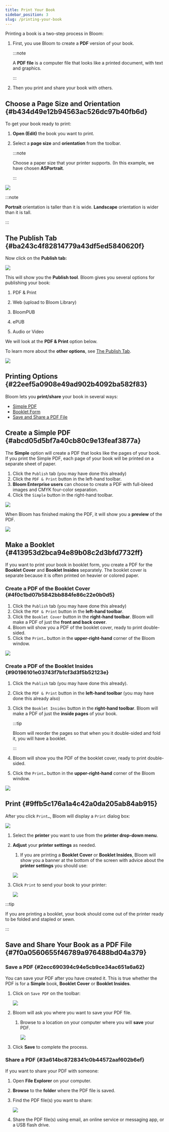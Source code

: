 ```yaml
---
title: Print Your Book
sidebar_position: 3
slug: /printing-your-book
---
```




Printing a book is a two-step process in Bloom:

1. First, you use Bloom to create a **PDF** version of your book.

	:::note
	
	A **PDF file** is a computer file that looks like a printed document, with text and graphics.
	
	:::
	
	

2. Then you print and share your book with others.

## Choose a Page Size and Orientation {#b434d49e12b94563ac526dc97b40fb6d}


To get your book ready to print:

1. **Open (Edit)** the book you want to print.
2. Select a **page size** and **orientation** from the toolbar.

	:::note
	
	Choose a paper size that your printer supports. (In this example, we have chosen **A5Portrait**.
	
	:::
	
	


![](./printing-your-book.5bb07a3d-3752-4356-8fdf-04f0624c49ee.png)


:::note

**Portrait** orientation is taller than it is wide. **Landscape** orientation is wider than it is tall.

:::




## The Publish Tab {#ba243c4f82814779a43df5ed5840620f}


Now click on the **Publish tab:**


![](./printing-your-book.a37bc951-a8fd-45b8-8a69-144d203c4df4.png)


This will show you the **Publish tool**. Bloom gives you several options for publishing your book:


<div class='notion-row'>
<div class='notion-column' style={{width: 'calc((100% - (min(32px, 4vw) * 1)) * 0.4375)'}}>

1. PDF & Print

2. Web (upload to Bloom Library)

3. BloomPUB

4. ePUB

5. Audio or Video


We will look at the **PDF & Print** option below.



To learn more about the **other options**, see [The Publish Tab](/publish-tab).



</div><div className='notion-spacer'></div>

<div class='notion-column' style={{width: 'calc((100% - (min(32px, 4vw) * 1)) * 0.5625)'}}>


![](./printing-your-book.d8092c63-4955-4262-b6e2-ad114fe5b2e7.png)


</div><div className='notion-spacer'></div>
</div>


## Printing Options {#22eef5a0908e49ad902b4092ba582f83}


Bloom lets you **print/share** your book in several ways:

- [Simple PDF](/printing-your-book#abcd05d5bf7a40cb80c9e13feaf3877a)
- [Booklet Form](/printing-your-book#413953d2bca94e89b08c2d3bfd7732ff)
- [Save and Share a PDF File](/printing-your-book#7f0a0560655f46789a976488bd04a379)

## Create a Simple PDF {#abcd05d5bf7a40cb80c9e13feaf3877a}


The **Simple** option will create a PDF that looks like the pages of your book. If you print the Simple PDF, each page of your book will be printed on a separate sheet of paper.

1. Click the `Publish` tab (you may have done this already)
2. Click the `PDF & Print` button in the left-hand toolbar.
3. **Bloom Enterprise users** can choose to create a PDF with full-bleed images and CMYK four-color separation.
4. Click the `Simple` button in the right-hand toolbar.

![](./printing-your-book.658e725c-1e16-4266-91f7-cc21ee1c9e11.png)


When Bloom has finished making the PDF, it will show you a **preview** of the PDF.


![](./printing-your-book.18d11ad0-4faf-43ad-b9a1-fe6a76aabe79.png)


## Make a Booklet {#413953d2bca94e89b08c2d3bfd7732ff}


If you want to print your book in booklet form, you create a PDF for the **Booklet Cover** and **Booklet Insides** separately. The booklet cover is separate because it is often printed on heavier or colored paper.


### Create a PDF of the Booklet Cover {#4f0c1bd07b5842bb884fe86c22e0b0d5}

1. Click the `Publish` tab (you may have done this already)
2. Click the `PDF & Print` button in the **left-hand toolbar**.
3. Click the `Booklet Cover` button in the **right-hand toolbar**. Bloom will make a PDF of just the **front and back cover**.
4. Bloom will show you a PDF of the booklet cover, ready to print double-sided.
5. Click the `Print…` button in the **upper-right-hand** corner of the Bloom window.

![](./printing-your-book.444377f4-cd53-44b0-a4c4-5659432eb5fa.png)


### Create a PDF of the Booklet Insides {#90196101e03743f7b1cf3d3f5b52123e}

1. Click the `Publish` tab (you may have done this already).
2. Click the `PDF & Print` button in the **left-hand toolbar** (you may have done this already also)
3. Click the `Booklet Insides` button in the **right-hand toolbar**. Bloom will make a PDF of just the **inside pages** of your book.

	:::tip
	
	Bloom will reorder the pages so that when you it double-sided and fold it, you will have a booklet. 
	
	:::
	
	

4. Bloom will show you the PDF of the booklet cover, ready to print double-sided.
5. Click the `Print…` button in the **upper-right-hand** corner of the Bloom window.

![](./printing-your-book.cac92118-0d18-41a7-9936-cd0628a2a1a8.png)


## Print {#9ffb5c176a1a4c42a0da205ab84ab915}


After you click `Print…`, Bloom will display a `Print` dialog box:


![](./printing-your-book.7508064f-9918-4977-aefc-0101740579be.png)

1. Select the **printer** you want to use from the **printer drop-down menu**.
2. **Adjust** your **printer settings** as needed.
	1. If you are printing a **Booklet Cover** or **Booklet Insides**, Bloom will show you a banner at the bottom of the screen with advice about the **printer settings** you should use:

	![](./printing-your-book.9dab3d42-e014-4dbd-8574-70c6b50ec4be.png)

3. Click `Print` to send your book to your printer:

	![](./printing-your-book.05632e74-8929-4f10-bdee-c6671f1836c8.png)


:::tip

If you are printing a booklet, your book should come out of the printer ready to be folded and stapled or sewn.

:::




## Save and Share Your Book as a PDF File {#7f0a0560655f46789a976488bd04a379}


### **Save a PDF** {#2ecc690394c94e5cb9ce34ac651a6a62}


You can save your PDF after you have created it. This is true whether the PDF is for a **Simple** book, **Booklet Cover** or **Booklet Insides**.

1. Click on `Save PDF` on the toolbar:

	![](./printing-your-book.8b78e727-82ac-4d2f-909c-c4f6fe72b601.png)

2. Bloom will ask you where you want to save your PDF file.
	1. Browse to a location on your computer where you will **save** your PDF.

		![](./printing-your-book.91ac3f89-ef0d-4054-995b-bce9c5e33fa3.png)

3. Click **Save** to complete the process.

### **Share a PDF** {#3a614bc8728341c0b44572aaf602b6ef}


If you want to share your PDF with someone:

1. Open **File Explorer** on your computer.
2. **Browse** to the **folder** where the PDF file is saved.
3. Find the PDF file(s) you want to share:

	![](./printing-your-book.69f0f5de-3c9b-4e0b-afe7-5097b7bf6e8c.png)

4. Share the PDF file(s) using email, an online service or messaging app, or a USB flash drive.
